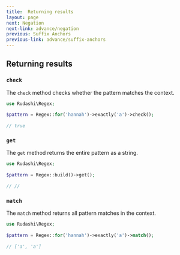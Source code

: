 ```yaml
---
title:  Returning results
layout: page
next: Negation
next-link: advance/negation
previous: Suffix Anchors
previous-link: advance/suffix-anchors
---
```


## Returning results

### `check`

The `check` method checks whether the pattern matches the context.

```php
use Rudashi\Regex;
 
$pattern = Regex::for('hannah')->exactly('a')->check();
 
// true
```

### `get`

The `get` method returns the entire pattern as a string.

```php
use Rudashi\Regex;
 
$pattern = Regex::build()->get();
 
// //
```

### `match`

The `match` method returns all pattern matches in the context.

```php
use Rudashi\Regex;
 
$pattern = Regex::for('hannah')->exactly('a')->match();
 
// ['a', 'a']
```
